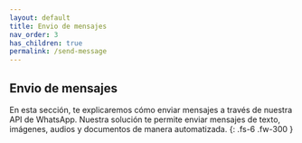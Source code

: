 ```yaml
---
layout: default
title: Envio de mensajes
nav_order: 3
has_children: true
permalink: /send-message
---
```

## Envio de mensajes

En esta sección, te explicaremos cómo enviar mensajes a través de nuestra API de WhatsApp. Nuestra solución te permite enviar mensajes de texto, imágenes, audios y documentos de manera automatizada.
{: .fs-6 .fw-300 }

